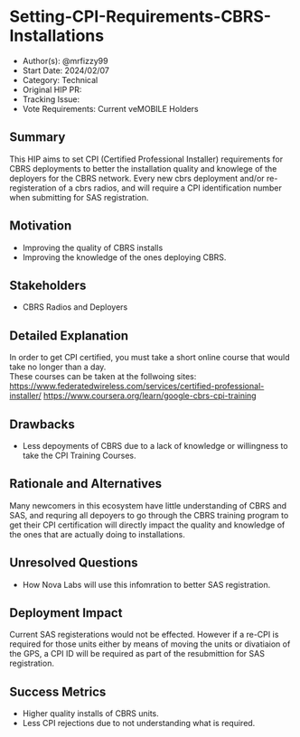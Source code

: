 # Setting-CPI-Requirements-CBRS-Installations

- Author(s): @mrfizzy99
- Start Date: 2024/02/07
- Category: Technical
- Original HIP PR: <!-- leave this empty; maintainer will fill in ID of this pull request -->
- Tracking Issue: <!-- leave this empty; maintainer will create a discussion issue -->
- Vote Requirements: Current veMOBILE Holders

## Summary

This HIP aims to set CPI (Certified Professional Installer) requirements for CBRS deployments to better the installation quality and knowlege of the deployers for the CBRS network. 
Every new cbrs deployment and/or re-registeration of a cbrs radios, and will require a CPI identification number when submitting for SAS registration.

## Motivation

- Improving the quality of CBRS installs
- Improving the knowledge of the ones deploying CBRS. 

## Stakeholders

- CBRS Radios and Deployers 

## Detailed Explanation

In order to get CPI certified, you must take a short online course that would take no longer than a day.  
These courses can be taken at the follwoing sites:
https://www.federatedwireless.com/services/certified-professional-installer/
https://www.coursera.org/learn/google-cbrs-cpi-training


## Drawbacks

- Less depoyments of CBRS due to a lack of knowledge or willingness to take the CPI Training Courses.  

## Rationale and Alternatives

Many newcomers in this ecosystem have little understanding of CBRS and SAS, and requring all depoyers to go through the CBRS training program to get their CPI certification will directly impact the quality and knowledge of the ones that are actually doing to installations.    

## Unresolved Questions

- How Nova Labs will use this infomration to better SAS registration.  

## Deployment Impact

Current SAS registerations would not be effected. However if a re-CPI is required for those units either by means of moving the units or divatiaion of the GPS, a CPI ID will be required as part of the resubmittion for SAS registration. 


## Success Metrics

- Higher quality installs of CBRS units.
- Less CPI rejections due to not understanding what is required.
  
  
